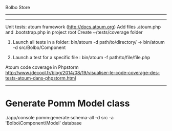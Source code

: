 Bolbo Store



-- ------------------



-- ------------------
Unit tests: atoum framework (http://docs.atoum.org)
Add files .atoum.php and .bootstrap.php in project root
Create ~/tests/coverage folder

1. Launch all tests in a folder:
bin/atoum -d path/to/directory/
-> bin/atoum -d src/Bolbo/Component


2. Launch a test for a specific file :
bin/atoum -f path/to/file/file.php


Atoum code coverage in Phpstorm
http://www.jdecool.fr/blog/2014/08/19/visualiser-le-code-coverage-des-tests-atoum-dans-phpstorm.html

-----

# Generate Pomm Model class 
./app/console pomm:generate:schema-all -d src -a 'Bolbo\Component\Model' database
